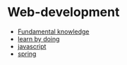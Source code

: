 # Web-development
- [Fundamental knowledge](https://github.com/vacu9708/Web-development/tree/main/Fundamental%20knowledge)
- [learn by doing](https://github.com/vacu9708/Web-development/tree/main/side%20projects)
- [javascript](https://github.com/vacu9708/Web-development/tree/main/Javascript)
- [spring](https://github.com/vacu9708/Web-development/tree/main/spring)
